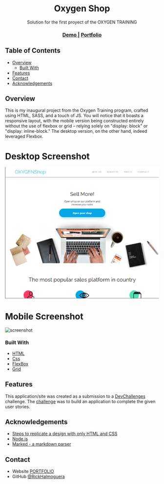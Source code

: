 
<h1 align="center">Oxygen Shop</h1>

<div align="center">
   Solution for the first proyect of the OXYGEN TRAINING
</div>

<div align="center">
  <h3>
    <a href="https://rickhalmoguera.github.io/Oxygen-Shop/">
      Demo
    </a>
     <span> | </span>
    <a href="https://rickhalmoguera.github.io/PORTFOLIO/">
      Portfolio
    </a>
  </h3>
</div>

<!-- TABLE OF CONTENTS -->

## Table of Contents

- [Overview](#overview)
  - [Built With](#built-with)
- [Features](#features)
- [Contact](#contact)
- [Acknowledgements](#acknowledgements)

## Overview
This is my inaugural project from the Oxygen Training program, crafted using HTML, SASS, and a touch of JS. You will notice that it boasts a responsive layout, with the mobile version being constructed entirely without the use of flexbox or grid – relying solely on "display: block" or "display: inline-block." The desktop version, on the other hand, indeed leveraged Flexbox.
# Desktop Screenshot
![screenshot](./assets/screenshotDesktop.png)

# Mobile Screenshot
![screenshot](./assetes/screenshotMobile.png)

### Built With

- [HTML](https://developer.mozilla.org/es/docs/Web/HTML)
- [Css](https://developer.mozilla.org/es/docs/Web/CSS)
- [FlexBox](https://css-tricks.com/snippets/css/a-guide-to-flexbox/)
- [Grid](https://css-tricks.com/snippets/css/complete-guide-grid/)

## Features

<!-- List the features of your application or follow the template. Don't share the figma file here :) -->

This application/site was created as a submission to a [DevChallenges](https://devchallenges.io/challenges) challenge. The [challenge](https://devchallenges.io/challenges/gcbWLxG6wdennelX7b8I) was to build an application to complete the given user stories.


## Acknowledgements


- [Steps to replicate a design with only HTML and CSS](https://devchallenges-blogs.web.app/how-to-replicate-design/)
- [Node.js](https://nodejs.org/)
- [Marked - a markdown parser](https://github.com/chjj/marked)

## Contact

- Website [PORTFOLIO](https://rickhalmoguera.github.io/PORTFOLIO/)
- GitHub [@RickHalmoguera](https://github.com/RickHalmoguera)
